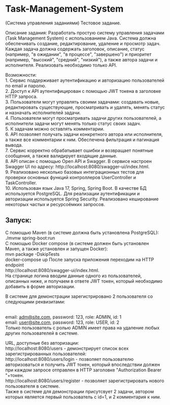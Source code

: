 # Task-Management-System
(Система управления заданиями)
Тестовое задание.

Описание задания:
Разработать простую систему управления задачами (Task Management System) с использованием Java. Система должна обеспечивать создание, редактирование, удаление и просмотр задач. Каждая задача должна содержать заголовок, описание, статус (например, "в ожидании", "в процессе", "завершено") и приоритет (например, "высокий", "средний", "низкий"), а также автора задачи и исполнителя. Реализовать необходимо только API.

Возможности:<br/>1. Сервис поддерживает аутентификацию и авторизацию пользователей по email и паролю.<br/>2. Доступ к API аутентифицирован с помощью JWT токена в заголовке HTTP запроса.
<br/>3. Пользователи могут управлять своими задачами: создавать новые, редактировать существующие, 
просматривать и удалять, менять статус и назначать исполнителей задачи.
<br/>4. Пользователи могут просматривать задачи других пользователей, 
а исполнители задачи могут менять только статус своих задач.
<br/>5. К задачам можно оставлять комментарии.
<br/>6. API позволяет получать задачи конкретного автора или исполнителя, а также все 
комментарии к ним. Обеспечена фильтрация и пагинация вывода.
<br/>7. Сервис корректно обрабатывает ошибки и возвращает понятные сообщения, а также 
валидирует входящие данные.
<br/>8. API описан с помощью Open API и Swagger. В сервисе настроен Swagger 
UI по адресу: http://localhost:8080/swagger-ui/index.html.
<br/>9. Реализовано несколько базовых интеграционных тестов для проверки основных функций 
контроллеров UserController и TaskController.
<br/>10. Использован язык Java 17, Spring, Spring Boot. В качестве БД используется PostgreSQL. 
Для реализации аутентификации и авторизации используется Spring Security.
Реализовано кеширование некоторых частых и ресурсоёмких запросов.<br/>
## Запуск:
С помощью Maven (в системе должна быть установлена PostgreSQL):
<br/>./mvnw spring-boot:run
<br/>С помощью Docker compose (в системе должен быть установлен Maven, а 
также установлен и запущен Docker):
<br/>mvn package -DskipTests
<br/>docker-compose up
После запуска приложения переходим на HTTP endpoint <br/>http://localhost:8080/swagger-ui/index.html. 
<br/>На странице логина вводим данные одного из пользователей, описанных ниже, и получаем в ответе 
JWT токен, который необходимо добавить в форме авторизации.

В системе для демонстрации зарегистрировано 2 пользователя со следующими реквизитами:

<br/>email: adm@site.com, password: 123, role: ADMIN, id: 1
<br/>email: user@site.com, password: 123, role: USER, id: 2
<br/>Только пользователь с ролью ADMIN имеет права на удаление любых других пользователей в системе.

URL, доступные без авторизации: <br/>http://localhost:8080/users - демонстрирует список всех 
зарегистрированных пользователей: <br/>http://localhost:8080/users/login - позволяет пользователю 
авторизоваться и получить JWT токен, который впоследствии должен при каждом запросе отправлен 
в HTTP заголовке "Authorization Bearer "+токен. <br/>http://localhost:8080/users/register - позволяет 
зарегистрировать нового пользователя в системе.
<br/>Также в системе для демонстрации присутсвует 2 задачи, автором которых является первый 
пользователь с id=1, и 2 комментария к ним.

